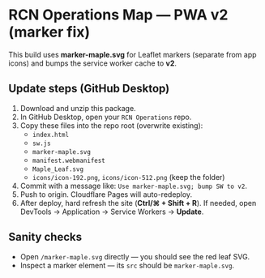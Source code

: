 # RCN Operations Map — PWA v2 (marker fix)

This build uses **marker-maple.svg** for Leaflet markers (separate from app icons) and bumps the service worker cache to **v2**.

## Update steps (GitHub Desktop)
1. Download and unzip this package.
2. In GitHub Desktop, open your `RCN Operations` repo.
3. Copy these files into the repo root (overwrite existing):
   - `index.html`
   - `sw.js`
   - `marker-maple.svg`
   - `manifest.webmanifest`
   - `Maple_Leaf.svg`
   - `icons/icon-192.png`, `icons/icon-512.png` (keep the folder)
4. Commit with a message like: `Use marker-maple.svg; bump SW to v2`.
5. Push to origin. Cloudflare Pages will auto-redeploy.
6. After deploy, hard refresh the site (**Ctrl/⌘ + Shift + R**). If needed, open DevTools → Application → Service Workers → **Update**.

## Sanity checks
- Open `/marker-maple.svg` directly — you should see the red leaf SVG.
- Inspect a marker element — its `src` should be `marker-maple.svg`.
